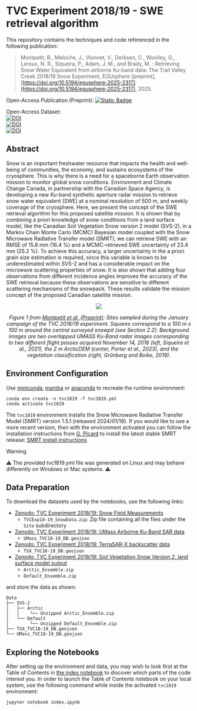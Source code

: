 # TVC Experiment 2018/19 - SWE retrieval algorithm

This repository contains the techniques and code referenced in the following publication:


>  Montpetit, B., Meloche, J., Vionnet, V., Derksen, C., Woolley, G., Leroux, N. R., Siqueira, P., Adam, J. M., and Brady, M. : Retrieving Snow Water Equivalent from airborne Ku-band data: The Trail Valley Creek 2018/19 Snow Experiment, EGUsphere [preprint], [https://doi.org/10.5194/egusphere-2025-2317](https://doi.org/10.5194/egusphere-2025-2317), 2025.


Open-Access Publication (Preprint): [![Static Badge](https://img.shields.io/badge/EGUsphere-blue)](https://doi.org/10.5194/egusphere-2025-2317)

Open-Access Dataset:  
[![DOI](https://zenodo.org/badge/DOI/10.5281/zenodo.10794207.svg)](https://doi.org/10.5281/zenodo.10794207)  
[![DOI](https://zenodo.org/badge/DOI/10.5281/zenodo.10794918.svg)](https://doi.org/10.5281/zenodo.10794918)   
[![DOI](https://zenodo.org/badge/DOI/10.5281/zenodo.15690838.svg)](https://doi.org/10.5281/zenodo.15690838) 


## Abstract

Snow is an important freshwater resource that impacts the health and well-being of communities, the economy, and sustains ecosystems of the cryosphere. This is why there is a need for a spaceborne Earth observation mission to monitor global snow conditions. Environment and Climate Change Canada, in partnership with the Canadian Space Agency, is developing a new Ku-band synthetic aperture radar mission to retrieve snow water equivalent (SWE) at a nominal resolution of 500 m, and weekly coverage of the cryosphere. Here, we present the concept of the SWE retrieval algorithm for this proposed satellite mission. It is shown that by combining a priori knowledge of snow conditions from a land surface model, like the Canadian Soil Vegetation Snow version 2 model (SVS-2), in a Markov Chain Monte Carlo (MCMC) Bayesian model coupled with the Snow Microwave Radiative Transfer model (SMRT), we can retrieve SWE with an RMSE of 15.8 mm (16.4 %) and a MCMC-retrieved SWE uncertainty of 23.4 mm (25.2 %). To achieve this accuracy, a larger uncertainty in the a priori grain size estimation is required, since this variable is known to be underestimated within SVS-2 and has a considerable impact on the microwave scattering properties of snow. It is also shown that adding four observations from different incidence angles improves the accuracy of the SWE retrieval because these observations are sensitive to different scattering mechanisms of the snowpack. These results validate the mission concept of the proposed Canadian satellite mission.
<p align="center">
    <img src="Figures/f01.png">
</p>

<p align="center">
    <i>Figure 1 from <a href="https://doi.org/10.5194/egusphere-2025-2317">Montpetit et al. (Preprint)</a>: Sites sampled during the January campaign of the TVC 2018/19 experiment. Squares correspond to a 100 m x 100 m around the central surveyed snowpit (see Section 2.2). Background images are two overlapped UMASS Ku-Band radar images corresponding to two different flight passes acquired November 14, 2018 (left, Siqueira et al., 2021), the 2 m ArcticDEM (center, Porter et al., 2023), and the vegetation classification (right, Grünberg and Boike, 2019).</i>
</p>

## Environment Configuration

Use [miniconda](https://docs.conda.io/projects/miniconda/en/latest/), [mamba](https://mamba.readthedocs.io/en/latest/) or [anaconda](https://www.anaconda.com/download) to recreate the runtime environment:


```
conda env create -n tvc1819 -f tvc1819.yml
conda activate tvc1819
```

The `tvc1819` environment installs the Snow Microwave Radiative Transfer Model (SMRT) version 1.5.1 (released 2024/01/18). If you would like to use a more recent version, then with the environment activated you can follow the installation instructions from [G. Picard](https://github.com/ghislainp) to install the latest stable SMRT release: [SMRT install instructions](https://github.com/smrt-model/smrt?tab=readme-ov-file#quick-installation)

> [!WARNING]
> :warning: The provided tvc1819.yml file was generated on Linux and may behave differently on Windows or Mac systems. :warning:

## Data Preparation

To download the datasets used by the notebooks, use the following links:

- [Zenodo: TVC Experiment 2018/19: Snow Field Measurements](https://doi.org/10.5281/zenodo.10794207)
  - `TVCExp18-19_SnowData.zip`: Zip file containing all the files under the `Site` subdirectory 
- [Zenodo: TVC Experiment 2018/19: UMass Airborne Ku-Band SAR data](https://doi.org/10.5281/zenodo.10794918)
  - `UMass_TVC18-19_DB.geojson`
- [Zenodo: TVC Experiment 2018/19: TerraSAR-X backscatter data](https://doi.org/10.5281/zenodo.10794868)
  - `TSX_TVC18-19_DB.geojson`  
- [Zenodo: TVC Experiment 2018/19: Soil Vegetation Snow Version 2, land surface model output](https://doi.org/10.5281/zenodo.15690838)
  - `Arctic_Ensemble.zip`  
  - `Default_Ensemble.zip`

and store the data as shown:

```
Data
├── SVS-2
│   ├── Arctic
│   │    └── Unzipped Arctic_Ensemble.zip
│   └── Default
│        └── Unzipped Default_Ensemble.zip
├── TSX_TVC18-19_DB.geojson
└── UMass_TVC18-19_DB.geojson
```

## Exploring the Notebooks

After setting up the environment and data, you may wish to look first at the Table of Contents in [the index notebook](./index.ipynb) to discover which parts of the code interest you. In order to launch the Table of Contents notebook on your local system, use the following command while inside the activated `tvc1819` environment:

```
jupyter notebook index.ipynb
```
